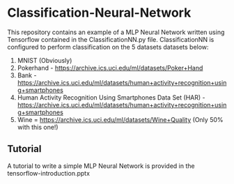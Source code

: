 # Classification-Neural-Network
This repository contains an example of a MLP Neural Network written using Tensorflow contained in the ClassificationNN.py file. ClassificationNN is configured to perform classification on the 5 datasets datasets below:

1. MNIST (Obviously)
2. Pokerhand - https://archive.ics.uci.edu/ml/datasets/Poker+Hand
3. Bank - https://archive.ics.uci.edu/ml/datasets/human+activity+recognition+using+smartphones
4. Human Activity Recognition Using Smartphones Data Set (HAR) - https://archive.ics.uci.edu/ml/datasets/human+activity+recognition+using+smartphones
5. Wine = https://archive.ics.uci.edu/ml/datasets/Wine+Quality  (Only 50% with this one!)

## Tutorial

A tutorial to write a simple MLP Neural Network is provided in the tensorflow-introduction.pptx

